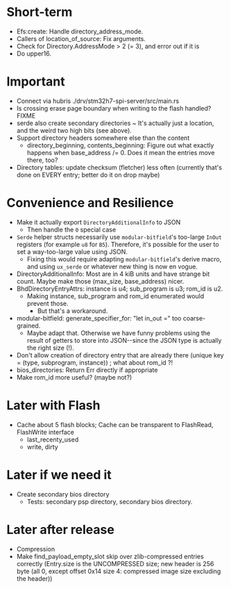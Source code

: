 # Short-term

* Efs:create: Handle directory_address_mode.
* Callers of location_of_source: Fix arguments.
* Check for Directory.AddressMode > 2 (= 3), and error out if it is
* Do upper16.

# Important

* Connect via hubris ./drv/stm32h7-spi-server/src/main.rs
* Is crossing erase page boundary when writing to the flash handled? FIXME
* serde also create secondary directories ~
  It's actually just a location, and the weird two high bits (see above).
* Support directory headers somewhere else than the content
  * directory_beginning, contents_beginning: Figure out what exactly happens when base_address /= 0.  Does it mean the entries move there, too?
* Directory tables: update checksum (fletcher) less often (currently that's done on EVERY entry; better do it on drop maybe)

# Convenience and Resilience

* Make it actually export `DirectoryAdditionalInfo` to JSON
  * Then handle the `0` special case
* `Serde` helper structs necessarily use `modular-bitfield`'s too-large `InOut` registers (for example `u8` for `B5`). Therefore, it's possible for the user to set a way-too-large value using JSON.
  * Fixing this would require adapting `modular-bitfield`'s derive macro, and using `ux_serde` or whatever new thing is now en vogue.
* DirectoryAdditionalInfo: Most are in 4 kiB units and have strange bit count. Maybe make those (max_size, base_address) nicer.
* BhdDirectoryEntryAttrs: instance is u4; sub_program is u3; rom_id is u2.
  * Making instance, sub_program and rom_id enumerated would prevent those.
    * But that's a workaround.
* modular-bitfield: generate_specifier_for: "let in_out =" too coarse-grained.
  * Maybe adapt that.  Otherwise we have funny problems using the result of getters to store into JSON--since the JSON type is actually the right size (!).
* Don't allow creation of directory entry that are already there (unique key = (type, subprogram, instance)) ; what about rom_id ?!
* bios_directories: Return Err directly if appropriate
* Make rom_id more useful?  (maybe not?)

# Later with Flash

* Cache about 5 flash blocks;  Cache can be transparent to FlashRead, FlashWrite interface
  * last_recenty_used
  * write, dirty

# Later if we need it

* Create secondary bios directory
  * Tests: secondary psp directory, secondary bios directory.

# Later after release

* Compression
* Make find_payload_empty_slot skip over zlib-compressed entries correctly
  (Entry.size is the UNCOMPRESSED size; new header is 256 byte (all 0, except offset 0x14 size 4: compressed image size excluding the header))
